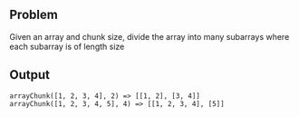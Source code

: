 ## Problem
Given an array and chunk size, divide the array into many subarrays where each subarray is of length size

## Output
```
arrayChunk([1, 2, 3, 4], 2) => [[1, 2], [3, 4]]
arrayChunk([1, 2, 3, 4, 5], 4) => [[1, 2, 3, 4], [5]]
```
